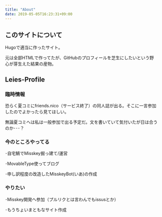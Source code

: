 ```yaml
---
title: "About"
date: 2019-05-05T16:23:31+09:00
---
```

## このサイトについて
Hugoで適当に作ったサイト。

元は全部HTMLで作ってたが、GitHubのプロフィールを芝生にしたいという野心が芽生えた結果の産物。

## Leies-Profile

### 臨時情報
恐らく夏コミにfriends.nico（サービス終了）の同人誌が出る。そこに一言参加したのでよかったら見てほしい。

無論夏コミへは私は一般参加で出る予定だ。文を書いていて気付いたが日は合うのか･･･？

### 今のところやってる
･自宅鯖でMisskey掘っ建て/運営

･MovableType使ってブログ

･申し訳程度の改造したMisskeyBot(いあ)の作成


### やりたい
･Misskey開発へ参加（プルリクとは言わんでもissusとか）

･もうちょいまともなサイト作成


